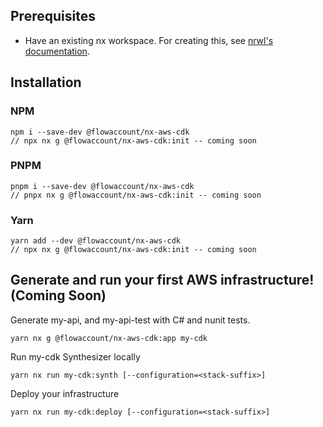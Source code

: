 ## Prerequisites

- Have an existing nx workspace. For creating this, see [nrwl's documentation](https://nx.dev/latest/angular/getting-started/nx-setup).

## Installation

### NPM

```shell
npm i --save-dev @flowaccount/nx-aws-cdk
// npx nx g @flowaccount/nx-aws-cdk:init -- coming soon
```

### PNPM

```shell
pnpm i --save-dev @flowaccount/nx-aws-cdk
// pnpx nx g @flowaccount/nx-aws-cdk:init -- coming soon
```

### Yarn

```shell
yarn add --dev @flowaccount/nx-aws-cdk
// npx nx g @flowaccount/nx-aws-cdk:init -- coming soon
```

## Generate and run your first AWS infrastructure! (Coming Soon)

Generate my-api, and my-api-test with C# and nunit tests.

```shell
yarn nx g @flowaccount/nx-aws-cdk:app my-cdk
```

Run my-cdk Synthesizer locally

```shell
yarn nx run my-cdk:synth [--configuration=<stack-suffix>]
```

Deploy your infrastructure

```shell
yarn nx run my-cdk:deploy [--configuration=<stack-suffix>]
```

